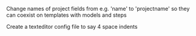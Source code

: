 
Change names of project fields from e.g. 'name' to 'projectname' so they can coexist on templates with models and steps

Create a texteditor config file to say 4 space indents

